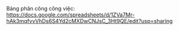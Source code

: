 Bảng phân công công việc:
https://docs.google.com/spreadsheets/d/1ZVa7Mr-hAk3mqfvvVhDs6S4Yd2cMXDwCNJsC_3Ht9QE/edit?usp=sharing
